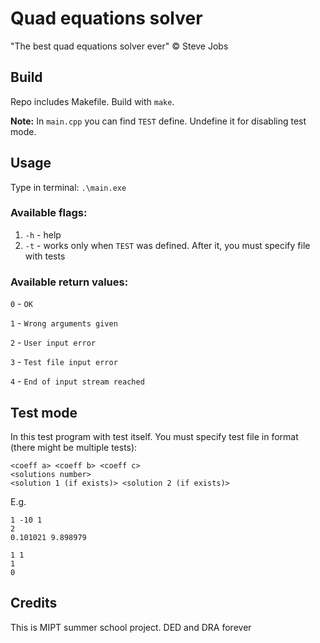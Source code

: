 # Quad equations solver

"The best quad equations solver ever" © Steve Jobs

## Build
Repo includes Makefile. Build with `make`.

**Note:** In `main.cpp` you can find `TEST` define. Undefine it for disabling test mode.

## Usage
Type in terminal: `.\main.exe`

### Available flags:

1. `-h` - help
2. `-t` - works only when `TEST` was defined. After it, you must specify file with tests

### Available return values:

`0` - `OK`

`1` - `Wrong arguments given`

`2` - `User input error`

`3` - `Test file input error`

`4` - `End of input stream reached`

## Test mode
In this test program with test itself. You must specify test file in format (there might be multiple tests):
```
<coeff a> <coeff b> <coeff c>
<solutions number>
<solution 1 (if exists)> <solution 2 (if exists)>

```
E.g.
```
1 -10 1
2
0.101021 9.898979

1 1
1
0

```


## Credits
This is MIPT summer school project. DED and DRA forever
